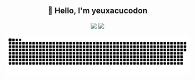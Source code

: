 ## <p align="center"> :wave: Hello, I'm yeuxacucodon </p>

<p align="center">
  <img src="https://github-readme-stats.vercel.app/api?username=yeuxacucodon&show_icons=true&hide_border=true&theme=radical" width="49%" />
  <img src="https://streak-stats.demolab.com?user=yeuxacucodon&theme=radical&hide_border=true" width="49%" />
</p>

<p align="center"> 
  <img src="contributions.svg" />
</p>
